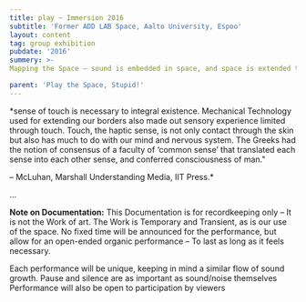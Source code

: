 ```yaml
---
title: play ~ Immersion 2016
subtitle: 'Former ADD LAB Space, Aalto University, Espoo'
layout: content
tag: group exhibition
pubdate: '2016'
summery: >-
Mapping the Space – sound is embedded in space, and space is extended through sound. The performances of action is to use sound as a way to explore a new, alien space.

parent: 'Play the Space, Stupid!'
---
```


*sense of touch is necessary to integral existence. Mechanical Technology used for extending our borders also made out sensory experience limited through touch. Touch, the haptic sense, is not only contact through the skin but also has much to do with our mind and nervous system. The Greeks had the notion of consensus of a faculty of ‘common sense’ that translated each sense into each other sense, and conferred consciousness of man."

– McLuhan, Marshall Understanding Media, IIT Press.*

...

**Note on Documentation:**
This Documentation is for recordkeeping only – It is not the Work of art.
The Work is Temporary and Transient, as is our use of the space.
No fixed time will be announced for the performance, but allow for an open-ended organic performance – To last as long as it feels necessary.

Each performance will be unique, keeping in mind a similar flow of sound growth.
Pause and silence are as important as sound/noise themselves
Performance will also be open to participation by viewers
